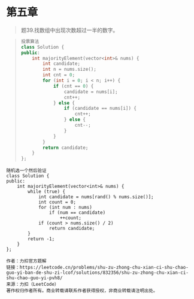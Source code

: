 # 第五章

> 题39.找数组中出现次数超过一半的数字。

> ```cpp
> 投票算法
> class Solution {
> public:
>     int majorityElement(vector<int>& nums) {
>         int candidate;
>         int n = nums.size();
>         int cnt = 0;
>         for (int i = 0; i < n; i++) {
>             if (cnt == 0) {
>                 candidate = nums[i];
>                 cnt++;
>             } else {
>                 if (candidate == nums[i]) {
>                     cnt++;
>                 } else {
>                     cnt--;
>                 }
>             }
>         }
>         return candidate;
>     }
> };
> ```
>
>

```
随机选一个然后验证
class Solution {
public:
    int majorityElement(vector<int>& nums) {
        while (true) {
            int candidate = nums[rand() % nums.size()];
            int count = 0;
            for (int num : nums)
                if (num == candidate)
                    ++count;
            if (count > nums.size() / 2)
                return candidate;
        }
        return -1;
    }
};

作者：力扣官方题解
链接：https://leetcode.cn/problems/shu-zu-zhong-chu-xian-ci-shu-chao-guo-yi-ban-de-shu-zi-lcof/solutions/832356/shu-zu-zhong-chu-xian-ci-shu-chao-guo-yi-pvh8/
来源：力扣（LeetCode）
著作权归作者所有。商业转载请联系作者获得授权，非商业转载请注明出处。
```

